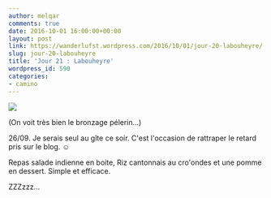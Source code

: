 ```yaml
---
author: melqar
comments: true
date: 2016-10-01 16:00:00+00:00
layout: post
link: https://wanderlufst.wordpress.com/2016/10/01/jour-20-labouheyre/
slug: jour-20-labouheyre
title: 'Jour 21 : Labouheyre'
wordpress_id: 590
categories:
- camino
---
```


[![](http://wanderlufst.files.wordpress.com/2016/09/wp-1474921267446.jpg)](http://wanderlufst.files.wordpress.com/2016/09/wp-1474921267446.jpg)

(On voit très bien le bronzage pélerin...)

26/09. Je serais seul au gîte ce soir. C'est l'occasion de rattraper le retard pris sur le blog. ☺

Repas salade indienne en boite, Riz cantonnais au cro'ondes et une pomme en dessert. Simple et efficace.

ZZZzzz...
